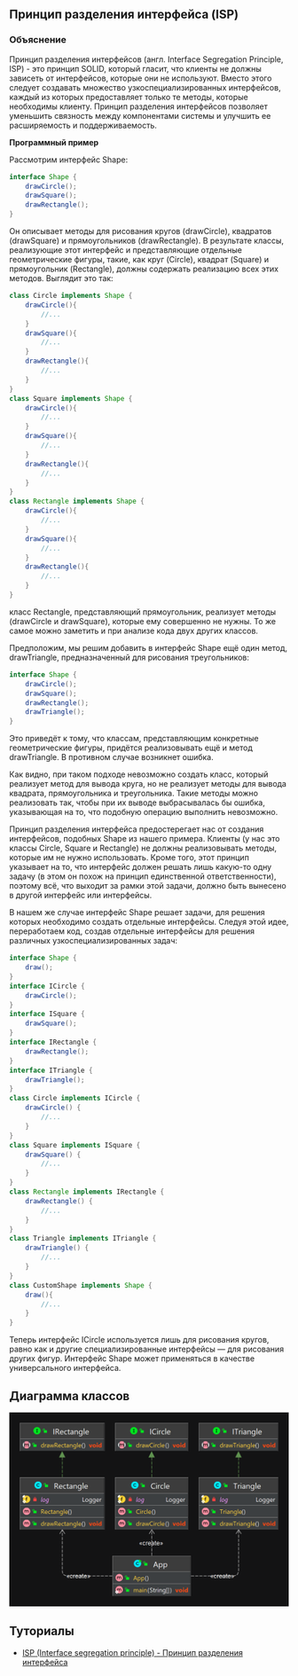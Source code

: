
## Принцип разделения интерфейса (ISP)

### Объяснение

Принцип разделения интерфейсов (англ. Interface Segregation Principle, ISP) - это принцип SOLID, который гласит, что клиенты не должны зависеть от интерфейсов, которые они не используют. Вместо этого следует создавать множество узкоспециализированных интерфейсов, каждый из которых предоставляет только те методы, которые необходимы клиенту.  Принцип разделения интерфейсов позволяет уменьшить связность между компонентами системы и улучшить ее расширяемость и поддерживаемость.

**Программный пример**

Рассмотрим интерфейс Shape:

```java
interface Shape {
    drawCircle();
    drawSquare();
    drawRectangle();
}
```
Он описывает методы для рисования кругов (drawCircle), квадратов (drawSquare) и прямоугольников (drawRectangle). В результате классы, реализующие этот интерфейс и представляющие отдельные геометрические фигуры, такие, как круг (Circle), квадрат (Square) и прямоугольник (Rectangle), должны содержать реализацию всех этих методов. Выглядит это так:

```java
class Circle implements Shape {
    drawCircle(){
        //...
    }
    drawSquare(){
        //...
    }
    drawRectangle(){
        //...
    }
}
class Square implements Shape {
    drawCircle(){
        //...
    }
    drawSquare(){
        //...
    }
    drawRectangle(){
        //...
    }
}
class Rectangle implements Shape {
    drawCircle(){
        //...
    }
    drawSquare(){
        //...
    }
    drawRectangle(){
        //...
    }
}
```
класс Rectangle, представляющий прямоугольник, реализует методы (drawCircle и drawSquare), которые ему совершенно не нужны. То же самое можно заметить и при анализе кода двух других классов.


Предположим, мы решим добавить в интерфейс Shape ещё один метод, drawTriangle, предназначенный для рисования треугольников:
```java
interface Shape {
    drawCircle();
    drawSquare();
    drawRectangle();
    drawTriangle();
}

```
Это приведёт к тому, что классам, представляющим конкретные геометрические фигуры, придётся реализовывать ещё и метод drawTriangle. В противном случае возникнет ошибка.

Как видно, при таком подходе невозможно создать класс, который реализует метод для вывода круга, но не реализует методы для вывода квадрата, прямоугольника и треугольника. Такие методы можно реализовать так, чтобы при их выводе выбрасывалась бы ошибка, указывающая на то, что подобную операцию выполнить невозможно.

Принцип разделения интерфейса предостерегает нас от создания интерфейсов, подобных Shape из нашего примера. Клиенты (у нас это классы Circle, Square и Rectangle) не должны реализовывать методы, которые им не нужно использовать. Кроме того, этот принцип указывает на то, что интерфейс должен решать лишь какую-то одну задачу (в этом он похож на принцип единственной ответственности), поэтому всё, что выходит за рамки этой задачи, должно быть вынесено в другой интерфейс или интерфейсы.

В нашем же случае интерфейс Shape решает задачи, для решения которых необходимо создать отдельные интерфейсы. Следуя этой идее, переработаем код, создав отдельные интерфейсы для решения различных узкоспециализированных задач:

```java
interface Shape {
    draw();
}
interface ICircle {
    drawCircle();
}
interface ISquare {
    drawSquare();
}
interface IRectangle {
    drawRectangle();
}
interface ITriangle {
    drawTriangle();
}
class Circle implements ICircle {
    drawCircle() {
        //...
    }
}
class Square implements ISquare {
    drawSquare() {
        //...
    }
}
class Rectangle implements IRectangle {
    drawRectangle() {
        //...
    }
}
class Triangle implements ITriangle {
    drawTriangle() {
        //...
    }
}
class CustomShape implements Shape {
    draw(){
        //...
    }
}
```
Теперь интерфейс ICircle используется лишь для рисования кругов, равно как и другие специализированные интерфейсы — для рисования других фигур. Интерфейс Shape может применяться в качестве универсального интерфейса.


## Диаграмма классов

![alt text](../../../resources/solid/isp/isp.png)


## Туториалы

* [ISP (Interface segregation principle) - Принцип разделения интерфейса](https://makedev.org/principles/solid/isp.html)
